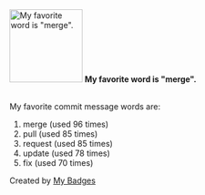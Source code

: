 <img src="https://my-badges.github.io/my-badges/favorite-word.png" alt="My favorite word is &quot;merge&quot;." title="My favorite word is &quot;merge&quot;." width="128">
<strong>My favorite word is &quot;merge&quot;.</strong>
<br><br>

My favorite commit message words are:

1. merge (used 96 times)
2. pull (used 85 times)
3. request (used 85 times)
4. update (used 78 times)
5. fix (used 70 times)


Created by <a href="https://github.com/my-badges/my-badges">My Badges</a>